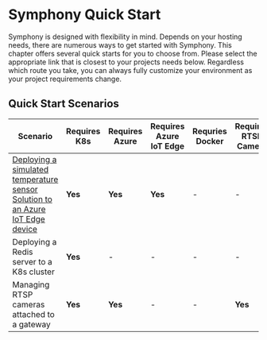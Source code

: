 # Symphony Quick Start
Symphony is designed with flexibility in mind. Depends on your hosting needs, there are numerous ways to get started with Symphony. This chapter offers several quick starts for you to choose from. Please select the appropriate link that is closest to your projects needs below.  Regardless which route you take, you can always fully customize your environment as your project requirements change.

## Quick Start Scenarios

| Scenario | Requires K8s | Requires Azure | Requires Azure IoT Edge| Requries Docker | Requires RTSP Camera |
|--------|--------|--------|--------|--------|--------|
| [Deploying a simulated temperature sensor Solution to an Azure IoT Edge device](./deploy_solution_to_azure_iot_edge.md) | **Yes** | **Yes** | **Yes** | - | - |
| Deploying a Redis server to a K8s cluster | **Yes** | - | - | - | - |
| Managing RTSP cameras attached to a gateway | **Yes**| **Yes**| - | - |  **Yes** |

